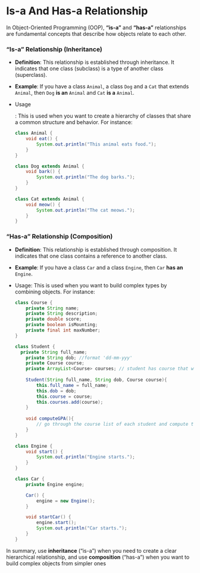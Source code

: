 # Is-a And Has-a Relationship

In Object-Oriented Programming (OOP), **“is-a”** and **“has-a”** relationships are fundamental concepts that describe how objects relate to each other.

### **“Is-a” Relationship (Inheritance)**

- **Definition**: This relationship is established through inheritance. It indicates that one class (subclass) is a type of another class (superclass).

- **Example**: If you have a class `Animal`, a class `Dog` and a `Cat` that extends `Animal`, then `Dog` **is an** `Animal` and `Cat` **is a** `Animal`.

- Usage

  : This is used when you want to create a hierarchy of classes that share a common structure and behavior. For instance:

  ```java
  class Animal {
      void eat() {
          System.out.println("This animal eats food.");
      }
  }
  
  class Dog extends Animal {
      void bark() {
          System.out.println("The dog barks.");
      }
  }
  
  class Cat extends Animal {
      void meow() {
          System.out.println("The cat meows.");
      }
  }
  ```

### **“Has-a” Relationship (Composition)**

- **Definition**: This relationship is established through composition. It indicates that one class contains a reference to another class.

- **Example**: If you have a class `Car` and a class `Engine`, then `Car` **has an** `Engine`.

- Usage: This is used when you want to build complex types by combining objects. For instance:

  ```java
  class Course {
      private String name;
      private String description;
      private double score;
      private boolean isMounting;
      private final int maxNumber;    
  }
  
  class Student {
  	private String full_name;
      private String dob; //format 'dd-mm-yyy'
      private Course course;
      private ArrayList<Course> courses; // student has course that will store in a list hence student can take many course in any given semester
      
      Student(String full_name, String dob, Course course){
          this.full_name = full_name;
          this.dob = dob;
          this.course = course;
          this.courses.add(course);
      }
      
      void computeGPA(){
          // go through the course list of each student and compute their GPA
      }
  }
  
  class Engine {
      void start() {
          System.out.println("Engine starts.");
      }
  }
  
  class Car {
      private Engine engine;
  
      Car() {
          engine = new Engine();
      }
  
      void startCar() {
          engine.start();
          System.out.println("Car starts.");
      }
  }
  ```

In summary, use **inheritance** (“is-a”) when you need to create a clear hierarchical relationship, and use **composition** (“has-a”) when you want to build complex objects from simpler ones



​              